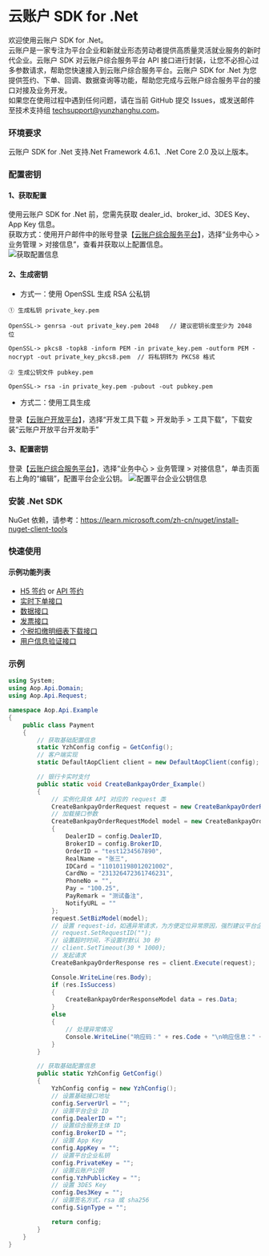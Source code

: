 # 云账户 SDK for .Net

欢迎使用云账户 SDK for .Net。  
云账户是一家专注为平台企业和新就业形态劳动者提供高质量灵活就业服务的新时代企业。云账户 SDK 对云账户综合服务平台 API 接口进行封装，让您不必担心过多参数请求，帮助您快速接入到云账户综合服务平台。云账户 SDK for .Net 为您提供签约、下单、回调、数据查询等功能，帮助您完成与云账户综合服务平台的接口对接及业务开发。  
如果您在使用过程中遇到任何问题，请在当前 GitHub 提交 Issues，或发送邮件至技术支持组 [techsupport@yunzhanghu.com](mailto:techsupport@yunzhanghu.com)。

### 环境要求

云账户 SDK for .Net 支持.Net Framework 4.6.1、.Net Core 2.0 及以上版本。

### 配置密钥

#### 1、获取配置

使用云账户 SDK for .Net 前，您需先获取 dealer_id、broker_id、3DES Key、App Key 信息。    
获取方式：使用开户邮件中的账号登录【[云账户综合服务平台](https://service.yunzhanghu.com)】，选择“业务中心 > 业务管理 > 对接信息”，查看并获取以上配置信息。  
![获取配置信息](https://yos.yunzhanghu.com/getobject/duijiexinxi.png?isAttachment=false&fileID=9487bd54b93a5abf49003c2b8ce7e069bfa24220&signature=X%2BR7PocQgPqSpR2xM1TgYU6lAapr%2FB9p3aFof03Gcfw%3D)

#### 2、生成密钥

- 方式一：使用 OpenSSL 生成 RSA 公私钥

```
① ⽣成私钥 private_key.pem

OpenSSL-> genrsa -out private_key.pem 2048   // 建议密钥⻓度⾄少为 2048 位

OpenSSL-> pkcs8 -topk8 -inform PEM -in private_key.pem -outform PEM -nocrypt -out private_key_pkcs8.pem  // 将私钥转为 PKCS8 格式 

② ⽣成公钥⽂件 pubkey.pem

OpenSSL-> rsa -in private_key.pem -pubout -out pubkey.pem

```

- 方式二：使用工具生成

登录【[云账户开放平台](https://open.yunzhanghu.com/)】，选择“开发工具下载 > 开发助手 > 工具下载”，下载安装“云账户开放平台开发助手”

#### 3、配置密钥

登录【[云账户综合服务平台](https://service.yunzhanghu.com)】，选择“业务中心 > 业务管理 > 对接信息”，单击页面右上角的“编辑”，配置平台企业公钥。
![配置平台企业公钥信息](https://yos.yunzhanghu.com/getobject/dujiexinxi-2.png?isAttachment=false&fileID=84e3cd1684a61c1e32eb0e7b7f43390cd053206b&signature=mqW8Zbk7h3gYXfzjR99pK%2B0pgVLcLly3VjBB2KsqDvQ%3D)

### 安装 .Net SDK

NuGet 依赖，请参考：https://learn.microsoft.com/zh-cn/nuget/install-nuget-client-tools

### 快速使用

#### 示例功能列表

- [H5 签约](Example/H5UserSign.cs) or [API 签约](Example/ApiUserSign.cs)
- [实时下单接口](Example/Payment.cs)
- [数据接口](Example/DataService.cs)
- [发票接口](Example/Invoice.cs)
- [个税扣缴明细表下载接口](Example/Tax.cs)
- [用户信息验证接口](Example/Authentication.cs)


### 示例
```C#
using System;
using Aop.Api.Domain;
using Aop.Api.Request;

namespace Aop.Api.Example
{
    public class Payment
    {
        // 获取基础配置信息
        static YzhConfig config = GetConfig();
        // 客户端实现
        static DefaultAopClient client = new DefaultAopClient(config);

        // 银行卡实时支付
        public static void CreateBankpayOrder_Example()
        {
            // 实例化具体 API 对应的 request 类
            CreateBankpayOrderRequest request = new CreateBankpayOrderRequest();
            // 加载接口参数
            CreateBankpayOrderRequestModel model = new CreateBankpayOrderRequestModel
            {
                DealerID = config.DealerID,
                BrokerID = config.BrokerID,
                OrderID = "test1234567890",
                RealName = "张三",
                IDCard = "110101198012021002",
                CardNo = "231326472361746231",
                PhoneNo = "",
                Pay = "100.25",
                PayRemark = "测试备注",
                NotifyURL = ""
            };
            request.SetBizModel(model);
            // 设置 request-id，如遇异常请求，为方便定位异常原因，强烈建议平台企业自定义并记录在日志中，如未自定义则使用 SDK 中的 GUID 方法自动生成
            // request.SetRequestID("");
            // 设置超时时间，不设置时默认 30 秒
            // client.SetTimeout(30 * 1000);
            // 发起请求
            CreateBankpayOrderResponse res = client.Execute(request);

            Console.WriteLine(res.Body);
            if (res.IsSuccess)
            {
                CreateBankpayOrderResponseModel data = res.Data;
            }
            else
            {
                // 处理异常情况
                Console.WriteLine("响应码：" + res.Code + "\n响应信息：" + res.Message);
            }
        }

        // 获取基础配置信息
        public static YzhConfig GetConfig()
        {
            YzhConfig config = new YzhConfig();
            // 设置基础接口地址
            config.ServerUrl = "";
            // 设置平台企业 ID
            config.DealerID = "";
            // 设置综合服务主体 ID
            config.BrokerID = "";
            // 设置 App Key
            config.AppKey = "";
            // 设置平台企业私钥
            config.PrivateKey = "";
            // 设置云账户公钥
            config.YzhPublicKey = "";
            // 设置 3DES Key
            config.Des3Key = "";
            // 设置签名方式，rsa 或 sha256
            config.SignType = "";

            return config;
        }
	}
}
```
